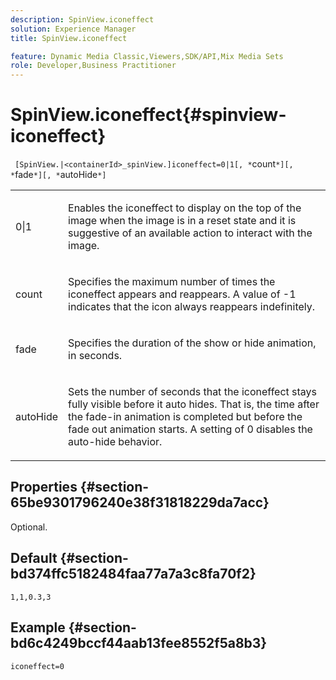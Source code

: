 ```yaml
---
description: SpinView.iconeffect
solution: Experience Manager
title: SpinView.iconeffect

feature: Dynamic Media Classic,Viewers,SDK/API,Mix Media Sets
role: Developer,Business Practitioner
---
```


# SpinView.iconeffect{#spinview-iconeffect}

 ` [SpinView.|<containerId>_spinView.]iconeffect=0|1[, *`count`*][, *`fade`*][, *`autoHide`*]`

<table id="table_DF2137DF9C7441B381D2B03CEE4B880A"> 
 <tbody> 
  <tr> 
   <td colname="col1"> <p> <span class="codeph"> 0|1</span> </p> </td> 
   <td colname="col2"> <p> Enables the <span class="codeph"> iconeffect</span> to display on the top of the image when the image is in a reset state and it is suggestive of an available action to interact with the image. </p> </td> 
  </tr> 
  <tr> 
   <td colname="col1"> <p> <span class="codeph"><span class="varname"> count</span></span> </p> </td> 
   <td colname="col2"> <p> Specifies the maximum number of times the <span class="codeph"> iconeffect</span> appears and reappears. A value of <span class="codeph"> -1</span> indicates that the icon always reappears indefinitely. </p> </td> 
  </tr> 
  <tr> 
   <td colname="col1"> <p><span class="codeph"><span class="varname"> fade</span></span> </p> </td> 
   <td colname="col2"> <p>Specifies the duration of the show or hide animation, in seconds. </p> </td> 
  </tr> 
  <tr> 
   <td colname="col1"> <p><span class="codeph"><span class="varname"> autoHide</span></span> </p> </td> 
   <td colname="col2"> <p>Sets the number of seconds that the <span class="codeph"> iconeffect</span> stays fully visible before it auto hides. That is, the time after the fade-in animation is completed but before the fade out animation starts. A setting of <span class="codeph"> 0</span> disables the auto-hide behavior. </p> </td> 
  </tr> 
 </tbody> 
</table>

## Properties {#section-65be9301796240e38f31818229da7acc}

Optional.

## Default {#section-bd374ffc5182484faa77a7a3c8fa70f2}

`1,1,0.3,3`

## Example {#section-bd6c4249bccf44aab13fee8552f5a8b3}

`iconeffect=0` 
